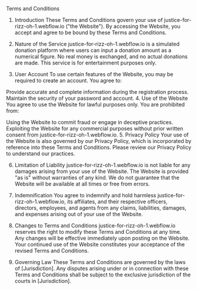 Terms and Conditions
1. Introduction
These Terms and Conditions govern your use of justice-for-rizz-oh-1.webflow.io ("the Website"). By accessing the Website, you accept and agree to be bound by these Terms and Conditions.

2. Nature of the Service
justice-for-rizz-oh-1.webflow.io is a simulated donation platform where users can input a donation amount as a numerical figure. No real money is exchanged, and no actual donations are made. This service is for entertainment purposes only.

3. User Account
To use certain features of the Website, you may be required to create an account. You agree to:

Provide accurate and complete information during the registration process.
Maintain the security of your password and account.
4. Use of the Website
You agree to use the Website for lawful purposes only. You are prohibited from:

Using the Website to commit fraud or engage in deceptive practices.
Exploiting the Website for any commercial purposes without prior written consent from justice-for-rizz-oh-1.webflow.io.
5. Privacy Policy
Your use of the Website is also governed by our Privacy Policy, which is incorporated by reference into these Terms and Conditions. Please review our Privacy Policy to understand our practices.

6. Limitation of Liability
justice-for-rizz-oh-1.webflow.io is not liable for any damages arising from your use of the Website. The Website is provided "as is" without warranties of any kind. We do not guarantee that the Website will be available at all times or free from errors.

7. Indemnification
You agree to indemnify and hold harmless justice-for-rizz-oh-1.webflow.io, its affiliates, and their respective officers, directors, employees, and agents from any claims, liabilities, damages, and expenses arising out of your use of the Website.

8. Changes to Terms and Conditions
justice-for-rizz-oh-1.webflow.io reserves the right to modify these Terms and Conditions at any time. Any changes will be effective immediately upon posting on the Website. Your continued use of the Website constitutes your acceptance of the revised Terms and Conditions.

9. Governing Law
These Terms and Conditions are governed by the laws of [Jurisdiction]. Any disputes arising under or in connection with these Terms and Conditions shall be subject to the exclusive jurisdiction of the courts in [Jurisdiction].

